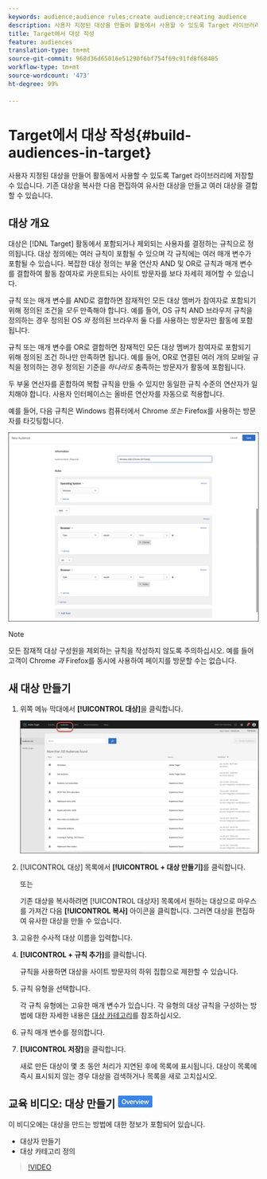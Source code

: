 ```yaml
---
keywords: audience;audience rules;create audience;creating audience
description: 사용자 지정된 대상을 만들어 활동에서 사용할 수 있도록 Target 라이브러리에 저장할 수 있습니다. 기존 대상을 복사한 다음 편집하여 유사한 대상을 만들고 여러 대상을 결합할 수 있습니다.
title: Target에서 대상 작성
feature: audiences
translation-type: tm+mt
source-git-commit: 968d36d65016e51290f6bf754f69c91fd8f68405
workflow-type: tm+mt
source-wordcount: '473'
ht-degree: 99%

---
```



# Target에서 대상 작성{#build-audiences-in-target}

사용자 지정된 대상을 만들어 활동에서 사용할 수 있도록 Target 라이브러리에 저장할 수 있습니다. 기존 대상을 복사한 다음 편집하여 유사한 대상을 만들고 여러 대상을 결합할 수 있습니다.

## 대상 개요

대상은 [!DNL Target] 활동에서 포함되거나 제외되는 사용자를 결정하는 규칙으로 정의됩니다. 대상 정의에는 여러 규칙이 포함될 수 있으며 각 규칙에는 여러 매개 변수가 포함될 수 있습니다. 복잡한 대상 정의는 부울 연산자 AND 및 OR로 규칙과 매개 변수를 결합하여 활동 참여자로 카운트되는 사이트 방문자를 보다 자세히 제어할 수 있습니다.

규칙 또는 매개 변수를 AND로 결합하면 잠재적인 모든 대상 멤버가 참여자로 포함되기 위해 정의된 조건을 *모두* 만족해야 합니다. 예를 들어, OS 규칙 AND 브라우저 규칙을 정의하는 경우 정의된 OS *와* 정의된 브라우저 둘 다를 사용하는 방문자만 활동에 포함됩니다.

규칙 또는 매개 변수를 OR로 결합하면 잠재적인 모든 대상 멤버가 참여자로 포함되기 위해 정의된 조건 하나만 만족하면 됩니다. 예를 들어, OR로 연결된 여러 개의 모바일 규칙을 정의하는 경우 정의된 기준을 *하나라도* 충족하는 방문자가 활동에 포함됩니다.

두 부울 연산자를 혼합하여 복합 규칙을 만들 수 있지만 동일한 규칙 수준의 연산자가 일치해야 합니다. 사용자 인터페이스는 올바른 연산자를 자동으로 적용합니다.

예를 들어, 다음 규칙은 Windows 컴퓨터에서 Chrome *또는* Firefox를 사용하는 방문자를 타깃팅합니다.

![대상 만들기](assets/audience_create.png)

>[!NOTE]
>
>모든 잠재적 대상 구성원을 제외하는 규칙을 작성하지 않도록 주의하십시오. 예를 들어 고객이 Chrome *과* Firefox를 동시에 사용하여 페이지를 방문할 수는 없습니다.

## 새 대상 만들기

1. 위쪽 메뉴 막대에서 **[!UICONTROL 대상]**&#x200B;을 클릭합니다.

   ![](assets/audiences_list.png)

1. [!UICONTROL 대상] 목록에서 **[!UICONTROL + 대상 만들기]**&#x200B;를 클릭합니다.

   또는

   기존 대상을 복사하려면 [!UICONTROL 대상자] 목록에서 원하는 대상으로 마우스를 가져간 다음 **[!UICONTROL 복사]** 아이콘을 클릭합니다. 그러면 대상을 편집하여 유사한 대상을 만들 수 있습니다.

1. 고유한 수사적 대상 이름을 입력합니다.
1. **[!UICONTROL + 규칙 추가]**&#x200B;를 클릭합니다.

   규칙을 사용하면 대상을 사이트 방문자의 하위 집합으로 제한할 수 있습니다.
1. 규칙 유형을 선택합니다.

   각 규칙 유형에는 고유한 매개 변수가 있습니다. 각 유형의 대상 규칙을 구성하는 방법에 대한 자세한 내용은 [대상 카테고리](/help/c-target/c-audiences/c-target-rules/target-rules.md#concept_E3A77E42F1644503A829B5107B20880D)를 참조하십시오.
1. 규칙 매개 변수를 정의합니다.
1. **[!UICONTROL 저장]**&#x200B;을 클릭합니다.

   새로 만든 대상이 몇 초 동안 처리가 지연된 후에 목록에 표시됩니다. 대상이 목록에 즉시 표시되지 않는 경우 대상을 검색하거나 목록을 새로 고치십시오.

## 교육 비디오: 대상 만들기  ![개요 배지](/help/assets/overview.png)

이 비디오에는 대상을 만드는 방법에 대한 정보가 포함되어 있습니다.

* 대상자 만들기
* 대상 카테고리 정의

>[!VIDEO](https://video.tv.adobe.com/v/17392)